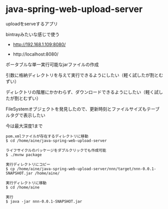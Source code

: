 # java-spring-web-upload-server
uploadをserveするアプリ

bintrayみたいな感じで使う

- http://192.168.1.109:8080/

- http://localhost:8080/

ポータブルな単一実行可能なjarファイルの作成

引数に格納ディレクトリを与えて実行できるようにしたい（軽く試したが割とむずい）

ディレクトリの階層にかかわらず、ダウンロードできるようにしたい（軽く試したが割とむずい）

FileSystemオブジェクトを発見したので、更新時刻とファイルサイズもテーブルタグで表示したい

今は最大深度1まで

```
pom.xmlファイルが存在するディレクトリに移動
$ cd /home/aine/java-spring-web-upload-server

ライフサイクルのパッケージをダブルクリックでも作成可能
$ ./mvnw package

実行ディレクトリにコピー
$ cp /home/aine/java-spring-web-upload-server/nnn/target/nnn-0.0.1-SNAPSHOT.jar /home/aine/

実行ディレクトリに移動
$ cd /home/aine

実行
$ java -jar nnn-0.0.1-SNAPSHOT.jar
```
